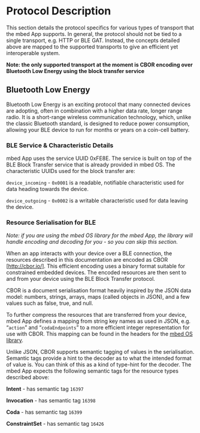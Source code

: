 # Protocol Description

This section details the protocol specifics for various types of transport that the mbed App supports. In general, the protocol should not be tied to a single transport, e.g. HTTP or BLE GAT. Instead, the concepts detailed above are mapped to the supported transports to give an efficient yet interoperable system.

**Note: the only supported transport at the moment is CBOR encoding over Bluetooth Low Energy using the block transfer service**


## Bluetooth Low Energy

Bluetooth Low Energy is an exciting protocol that many connected devices are adopting, often in combination with a higher data rate, longer range radio. It is a short-range wireless communication technology, which, unlike the classic Bluetooth standard, is designed to reduce power consumption, allowing your BLE device to run for months or years on a coin-cell battery.

### BLE Service & Characteristic Details

mbed App uses the service UUID 0xFE8E. The service is built on top of the BLE Block Transfer service that is already provided in mbed OS. The characteristic UUIDs used for the block transfer are:

`device_incoming` - `0x0001` is a readable, notifiable characteristic used for data heading towards the device.

`device_outgoing` - `0x0002` is a writable characteristic used for data leaving the device.

### Resource Serialisation for BLE

*Note: if you are using the mbed OS library for the mbed App, the library will handle encoding and decoding for you - so you can skip this section.*

When an app interacts with your device over a BLE connection, the resources described in this documentation are encoded as CBOR [http://cbor.io/]. This efficient encoding uses a binary format suitable for constrained embedded devices. The encoded resources are then sent to and from your device using the BLE Block Transfer protocol.

CBOR is a document serialisation format heavily inspired by the JSON data model: numbers, strings, arrays, maps (called objects in JSON), and a few values such as false, true, and null.

To further compress the resources that are transferred from your device, mbed App defines a mapping from string key names as used in JSON, e.g. “`action`” and “`codaEndpoints`” to a more efficient integer representation for use with CBOR. This mapping can be found in the headers for the [mbed OS library](https://github.com/ARMmbed/equip-cpp).

Unlike JSON, CBOR supports semantic tagging of values in the serialisation. Semantic tags provide a hint to the decoder as to what the intended format of value is. You can think of this as a kind of type-hint for the decoder. The mbed App expects the following semantic tags for the resource types described above:

**Intent** - has semantic tag `16397`

**Invocation** - has semantic tag `16398`

**Coda** - has semantic tag `16399`

**ConstraintSet** - has semantic tag `16426`


